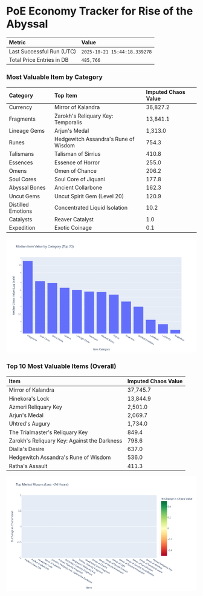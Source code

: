 # PoE Economy Tracker for Rise of the Abyssal

<!-- START_MAINTENANCE -->
| Metric | Value |
|:---|:---|
| Last Successful Run (UTC) | `2025-10-21 15:44:18.339278` |
| Total Price Entries in DB | `485,766` |

<!-- END_MAINTENANCE -->

<!-- START_DATAFRAME_DEBUG -->
<!-- END_DATAFRAME_DEBUG -->

<!-- START_CATEGORY_ANALYSIS -->
### Most Valuable Item by Category
| Category | Top Item | Imputed Chaos Value |
| :--- | :--- | :--- |
| Currency | Mirror of Kalandra | 36,827.2 |
| Fragments | Zarokh's Reliquary Key: Temporalis | 13,841.1 |
| Lineage Gems | Arjun's Medal | 1,313.0 |
| Runes | Hedgewitch Assandra's Rune of Wisdom | 754.3 |
| Talismans | Talisman of Sirrius | 410.8 |
| Essences | Essence of Horror | 255.0 |
| Omens | Omen of Chance | 206.2 |
| Soul Cores | Soul Core of Jiquani | 177.8 |
| Abyssal Bones | Ancient Collarbone | 162.3 |
| Uncut Gems | Uncut Spirit Gem (Level 20) | 120.9 |
| Distilled Emotions | Concentrated Liquid Isolation | 10.2 |
| Catalysts | Reaver Catalyst | 1.0 |
| Expedition | Exotic Coinage | 0.1 |


![Category Analysis Chart](charts/category_analysis.png)
<!-- END_ANALYSIS -->

<!-- START_ANALYSIS -->
### Top 10 Most Valuable Items (Overall)
| Item | Imputed Chaos Value |
| :--- | :--- |
| Mirror of Kalandra | 37,745.7 |
| Hinekora's Lock | 13,844.9 |
| Azmeri Reliquary Key | 2,501.0 |
| Arjun's Medal | 2,069.7 |
| Uhtred's Augury | 1,734.0 |
| The Trialmaster's Reliquary Key | 849.4 |
| Zarokh's Reliquary Key: Against the Darkness | 798.6 |
| Dialla's Desire | 637.0 |
| Hedgewitch Assandra's Rune of Wisdom | 536.0 |
| Ratha's Assault | 411.3 |


![Market Movers Chart](charts/market_movers.png)
<!-- END_ANALYSIS -->
